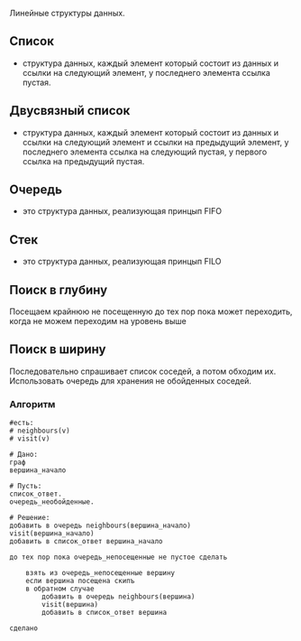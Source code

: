 Линейные структуры данных.

## Список

- структура данных, каждый элемент который состоит из данных и ссылки на следующий элемент, у последнего элемента ссылка пустая. 

## Двусвязный список

- структура данных, каждый элемент который состоит из данных и ссылки на следующий элемент и ссылки на предыдущий элемент, у последнего элемента ссылка на следующий пустая, у первого ссылка на предыдущий пустая. 

## Очередь 

- это структура данных, реализующая принцып FIFO

## Стек 

- это структура данных, реализующая принцып FILO


## Поиск в глубину

Посещаем крайнюю не посещенную до тех пор пока может переходить, когда не можем переходим на уровень выше

## Поиск в ширину

Последовательно спрашивает список соседей, а потом обходим их. Использовать очередь для хранения не обойденных соседей.

### Алгоритм

```
#есть: 
# neighbours(v)
# visit(v)

# Дано: 
граф
вершина_начало

# Пусть: 
список_ответ.
очередь_необойденные.

# Решение:
добавить в очередь neighbours(вершина_начало)
visit(вершина_начало)
добавить в список_ответ вершина_начало

до тех пор пока очередь_непосещенные не пустое сделать

    взять из очередь_непосещенные вершину
    если вершина посещена скипъ
    в обратном случае
        добавить в очередь neighbours(вершина)
        visit(вершина)
        добавить в список_ответ вершина

сделано
```

